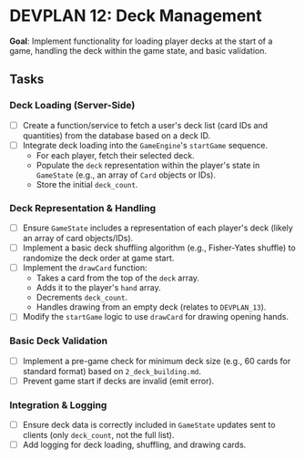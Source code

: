 # DEVPLAN 12: Deck Management

**Goal**: Implement functionality for loading player decks at the start of a game, handling the deck within the game state, and basic validation.

## Tasks

### Deck Loading (Server-Side)
- [ ] Create a function/service to fetch a user's deck list (card IDs and quantities) from the database based on a deck ID.
- [ ] Integrate deck loading into the `GameEngine`'s `startGame` sequence.
    - For each player, fetch their selected deck.
    - Populate the `deck` representation within the player's state in `GameState` (e.g., an array of `Card` objects or IDs).
    - Store the initial `deck_count`.

### Deck Representation & Handling
- [ ] Ensure `GameState` includes a representation of each player's deck (likely an array of card objects/IDs).
- [ ] Implement a basic deck shuffling algorithm (e.g., Fisher-Yates shuffle) to randomize the deck order at game start.
- [ ] Implement the `drawCard` function:
    - Takes a card from the top of the `deck` array.
    - Adds it to the player's `hand` array.
    - Decrements `deck_count`.
    - Handles drawing from an empty deck (relates to `DEVPLAN_13`).
- [ ] Modify the `startGame` logic to use `drawCard` for drawing opening hands.

### Basic Deck Validation
- [ ] Implement a pre-game check for minimum deck size (e.g., 60 cards for standard format) based on `2_deck_building.md`.
- [ ] Prevent game start if decks are invalid (emit error).

### Integration & Logging
- [ ] Ensure deck data is correctly included in `GameState` updates sent to clients (only `deck_count`, not the full list).
- [ ] Add logging for deck loading, shuffling, and drawing cards.
